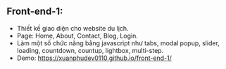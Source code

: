 ## Front-end-1:

- Thiết kế giao diện cho website du lịch.
- Page: Home, About, Contact, Blog, Login.
- Làm một số chức năng bằng javascript như tabs, modal popup, slider, loading, countdown, countup, lightbox, multi-step.
- Demo: https://xuanphudev0110.github.io/front-end-1/